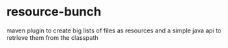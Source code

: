 # resource-bunch
maven plugin to create big lists of files as resources and a simple java api to retrieve them from the classpath
